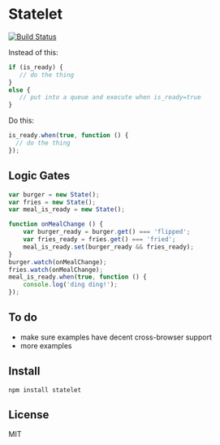 # Statelet

[![Build Status](https://secure.travis-ci.org/joshwnj/statelet.png)](http://travis-ci.org/joshwnj/statelet)

Instead of this:

```js
if (is_ready) {
   // do the thing
}
else {
   // put into a queue and execute when is_ready=true
}
```

Do this:

```js
is_ready.when(true, function () {
  // do the thing
});
```

## Logic Gates

```js
var burger = new State();
var fries = new State();
var meal_is_ready = new State();

function onMealChange () {
    var burger_ready = burger.get() === 'flipped';
    var fries_ready = fries.get() === 'fried';
    meal_is_ready.set(burger_ready && fries_ready);
}
burger.watch(onMealChange);
fries.watch(onMealChange);
meal_is_ready.when(true, function () {
    console.log('ding ding!');
});
```

## To do

 * make sure examples have decent cross-browser support
 * more examples


## Install

```
npm install statelet
```

## License

MIT
